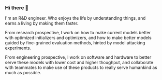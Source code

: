 ### Hi there 👋

I'm an R&D engineer. Who enjoys the life by understanding things, and earns a living by making them faster.

From research prospective, I work on how to make current models better with optimized initializers and optimizers, and how to make better models guided by fine-grained evaluation methods, hinted by model attacking experiments.

From engineering prospective, I work on software and hardware to better serve these models with lower cost and higher thoughput, and collaborate with teammates to make use of these products to really serve humankind as much as possible.

<!--
**pmixer/pmixer** is a ✨ _special_ ✨ repository because its `README.md` (this file) appears on your GitHub profile.

Here are some ideas to get you started:

- 🔭 I’m currently working on ...
- 🌱 I’m currently learning ...
- 👯 I’m looking to collaborate on ...
- 🤔 I’m looking for help with ...
- 💬 Ask me about ...
- 📫 How to reach me: ...
- 😄 Pronouns: ...
- ⚡ Fun fact: ...
-->

